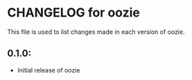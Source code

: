 # CHANGELOG for oozie

This file is used to list changes made in each version of oozie.

## 0.1.0:

* Initial release of oozie

